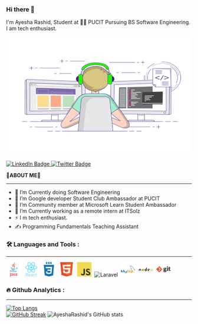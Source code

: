 ### Hi there 👋
I'm Ayesha Rashid, Student at 👨‍💻 PUCIT Pursuing BS Software Engineering. I am tech enthusiast.

<p><img src="https://github.com/AyeshaRashid208/AyeshaRashid208/blob/main/gif_image.gif" alt="Gif" width="500" height="320"></p>
<div id="badges">
  <a href="https://www.linkedin.com/in/ayesha-rashid-56647b1a6/">
    <img src="https://img.shields.io/badge/LinkedIn-blue?style=for-the-badge&logo=linkedin&logoColor=white" alt="LinkedIn Badge"/>
  </a>
  <a href="https://twitter.com/Wooble_Doodle">
    <img src="https://img.shields.io/badge/Twitter-blue?style=for-the-badge&logo=twitter&logoColor=white" alt="Twitter Badge"/>
  </a>
</div>


**🧐ABOUT ME**🚀
________________________________________________________________________
- 🔭 I’m Currently doing Software Engineering
- 🌱 I’m Google developer Student Club Ambassador at PUCIT
- 👯 I’m Community member at Microsoft Learn Student Ambassador
- 🌱 I’m Currently working as a remote intern at ITSolz
- ⚡ I m tech enthusiast.
- ✍️ Programming Fundamentals Teaching Assistant

### :hammer_and_wrench: Languages and Tools :
________________________________________________________________________
<div>
  <img src="https://github.com/devicons/devicon/blob/master/icons/java/java-original-wordmark.svg" title="Java" alt="Java" width="40" height="40"/>&nbsp;
  <img src="https://github.com/devicons/devicon/blob/master/icons/react/react-original-wordmark.svg" title="React" alt="React" width="40" height="40"/>&nbsp;
  <img src="https://github.com/devicons/devicon/blob/master/icons/css3/css3-plain-wordmark.svg"  title="CSS3" alt="CSS" width="40" height="40"/>&nbsp;
  <img src="https://github.com/devicons/devicon/blob/master/icons/html5/html5-original.svg" title="HTML5" alt="HTML" width="40" height="40"/>&nbsp;
  <img src="https://github.com/devicons/devicon/blob/master/icons/javascript/javascript-original.svg" title="JavaScript" alt="JavaScript" width="40" height="40"/>&nbsp;
  <img src="https://cdn.jsdelivr.net/gh/devicons/devicon/icons/laravel/laravel-plain.svg" title="Larvel" alt="Laravel" width="40" height="40" />&nbsp;
    <img src="https://github.com/devicons/devicon/blob/master/icons/mysql/mysql-original-wordmark.svg" title="MySQL"  alt="MySQL" width="40" height="40"/>&nbsp;
  <img src="https://github.com/devicons/devicon/blob/master/icons/nodejs/nodejs-original-wordmark.svg" title="NodeJS" alt="NodeJS" width="40" height="40"/>&nbsp;
  <img src="https://github.com/devicons/devicon/blob/master/icons/git/git-original-wordmark.svg" title="Git" **alt="Git" width="40" height="40"/>
</div>

### :fire: Github Analytics :
_______________________________________________________________________
[![Top Langs](https://github-readme-stats.vercel.app/api/top-langs/?username=AyeshaRashid208&layout=compact&theme=radical)](https://github.com/AyeshaRashid208/github-readme-stats)
<br>
[![GitHub Streak](https://github-readme-streak-stats.herokuapp.com/?user=AyeshaRashid208&theme=radical)](https://git.io/streak-stats)
![AyeshaRashid's GitHub stats](https://github-readme-stats.vercel.app/api?username=AyeshaRashid208&show_icons=true&theme=radical)
